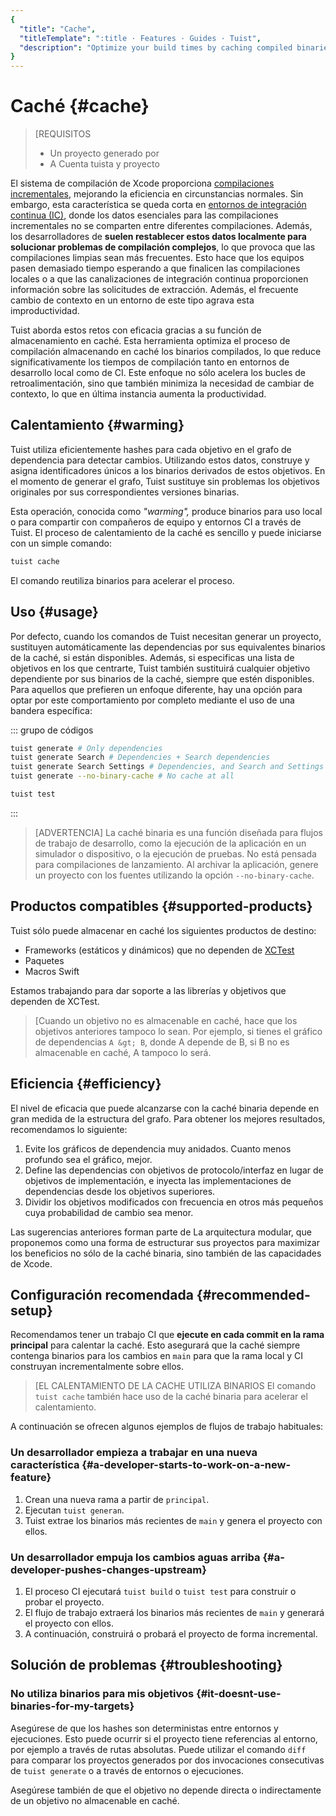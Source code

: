 ```yaml
---
{
  "title": "Cache",
  "titleTemplate": ":title · Features · Guides · Tuist",
  "description": "Optimize your build times by caching compiled binaries and sharing them across different environments."
}
---
```

# Caché {#cache}

> [REQUISITOS
> - Un proyecto generado por
>   <LocalizedLink href="/guides/features/projects"></LocalizedLink>
> - A <LocalizedLink href="/guides/server/accounts-and-projects">Cuenta tuista y
>   proyecto</LocalizedLink>

El sistema de compilación de Xcode proporciona [compilaciones
incrementales](https://en.wikipedia.org/wiki/Incremental_build_model), mejorando
la eficiencia en circunstancias normales. Sin embargo, esta característica se
queda corta en [entornos de integración continua
(IC)](https://en.wikipedia.org/wiki/Continuous_integration), donde los datos
esenciales para las compilaciones incrementales no se comparten entre diferentes
compilaciones. Además, los desarrolladores de **suelen restablecer estos datos
localmente para solucionar problemas de compilación complejos**, lo que provoca
que las compilaciones limpias sean más frecuentes. Esto hace que los equipos
pasen demasiado tiempo esperando a que finalicen las compilaciones locales o a
que las canalizaciones de integración continua proporcionen información sobre
las solicitudes de extracción. Además, el frecuente cambio de contexto en un
entorno de este tipo agrava esta improductividad.

Tuist aborda estos retos con eficacia gracias a su función de almacenamiento en
caché. Esta herramienta optimiza el proceso de compilación almacenando en caché
los binarios compilados, lo que reduce significativamente los tiempos de
compilación tanto en entornos de desarrollo local como de CI. Este enfoque no
sólo acelera los bucles de retroalimentación, sino que también minimiza la
necesidad de cambiar de contexto, lo que en última instancia aumenta la
productividad.

## Calentamiento {#warming}

Tuist <LocalizedLink href="/guides/features/projects/hashing">utiliza
eficientemente hashes</LocalizedLink> para cada objetivo en el grafo de
dependencia para detectar cambios. Utilizando estos datos, construye y asigna
identificadores únicos a los binarios derivados de estos objetivos. En el
momento de generar el grafo, Tuist sustituye sin problemas los objetivos
originales por sus correspondientes versiones binarias.

Esta operación, conocida como *"warming",* produce binarios para uso local o
para compartir con compañeros de equipo y entornos CI a través de Tuist. El
proceso de calentamiento de la caché es sencillo y puede iniciarse con un simple
comando:


```bash
tuist cache
```

El comando reutiliza binarios para acelerar el proceso.

## Uso {#usage}

Por defecto, cuando los comandos de Tuist necesitan generar un proyecto,
sustituyen automáticamente las dependencias por sus equivalentes binarios de la
caché, si están disponibles. Además, si especificas una lista de objetivos en
los que centrarte, Tuist también sustituirá cualquier objetivo dependiente por
sus binarios de la caché, siempre que estén disponibles. Para aquellos que
prefieren un enfoque diferente, hay una opción para optar por este
comportamiento por completo mediante el uso de una bandera específica:

::: grupo de códigos
```bash [Project generation]
tuist generate # Only dependencies
tuist generate Search # Dependencies + Search dependencies
tuist generate Search Settings # Dependencies, and Search and Settings dependencies
tuist generate --no-binary-cache # No cache at all
```

```bash [Testing]
tuist test
```
:::

> [ADVERTENCIA] La caché binaria es una función diseñada para flujos de trabajo
> de desarrollo, como la ejecución de la aplicación en un simulador o
> dispositivo, o la ejecución de pruebas. No está pensada para compilaciones de
> lanzamiento. Al archivar la aplicación, genere un proyecto con los fuentes
> utilizando la opción `--no-binary-cache`.

## Productos compatibles {#supported-products}

Tuist sólo puede almacenar en caché los siguientes productos de destino:

- Frameworks (estáticos y dinámicos) que no dependen de
  [XCTest](https://developer.apple.com/documentation/xctest)
- Paquetes
- Macros Swift

Estamos trabajando para dar soporte a las librerías y objetivos que dependen de
XCTest.

> [Cuando un objetivo no es almacenable en caché, hace que los objetivos
> anteriores tampoco lo sean. Por ejemplo, si tienes el gráfico de dependencias
> `A &gt; B`, donde A depende de B, si B no es almacenable en caché, A tampoco
> lo será.

## Eficiencia {#efficiency}

El nivel de eficacia que puede alcanzarse con la caché binaria depende en gran
medida de la estructura del grafo. Para obtener los mejores resultados,
recomendamos lo siguiente:

1. Evite los gráficos de dependencia muy anidados. Cuanto menos profundo sea el
   gráfico, mejor.
2. Define las dependencias con objetivos de protocolo/interfaz en lugar de
   objetivos de implementación, e inyecta las implementaciones de dependencias
   desde los objetivos superiores.
3. Dividir los objetivos modificados con frecuencia en otros más pequeños cuya
   probabilidad de cambio sea menor.

Las sugerencias anteriores forman parte de
<LocalizedLink href="/guides/features/projects/tma-architecture">La arquitectura
modular</LocalizedLink>, que proponemos como una forma de estructurar sus
proyectos para maximizar los beneficios no sólo de la caché binaria, sino
también de las capacidades de Xcode.

## Configuración recomendada {#recommended-setup}

Recomendamos tener un trabajo CI que **ejecute en cada commit en la rama
principal** para calentar la caché. Esto asegurará que la caché siempre contenga
binarios para los cambios en `main` para que la rama local y CI construyan
incrementalmente sobre ellos.

> [EL CALENTAMIENTO DE LA CACHE UTILIZA BINARIOS El comando `tuist cache`
> también hace uso de la caché binaria para acelerar el calentamiento.

A continuación se ofrecen algunos ejemplos de flujos de trabajo habituales:

### Un desarrollador empieza a trabajar en una nueva característica {#a-developer-starts-to-work-on-a-new-feature}

1. Crean una nueva rama a partir de `principal`.
2. Ejecutan `tuist generan`.
3. Tuist extrae los binarios más recientes de `main` y genera el proyecto con
   ellos.

### Un desarrollador empuja los cambios aguas arriba {#a-developer-pushes-changes-upstream}

1. El proceso CI ejecutará `tuist build` o `tuist test` para construir o probar
   el proyecto.
2. El flujo de trabajo extraerá los binarios más recientes de `main` y generará
   el proyecto con ellos.
3. A continuación, construirá o probará el proyecto de forma incremental.

## Solución de problemas {#troubleshooting}

### No utiliza binarios para mis objetivos {#it-doesnt-use-binaries-for-my-targets}

Asegúrese de que los
<LocalizedLink href="/guides/features/projects/hashing#debugging">hashes son
deterministas</LocalizedLink> entre entornos y ejecuciones. Esto puede ocurrir
si el proyecto tiene referencias al entorno, por ejemplo a través de rutas
absolutas. Puede utilizar el comando `diff` para comparar los proyectos
generados por dos invocaciones consecutivas de `tuist generate` o a través de
entornos o ejecuciones.

Asegúrese también de que el objetivo no depende directa o indirectamente de un
<LocalizedLink href="/guides/features/cache#supported-products">objetivo no
almacenable en caché</LocalizedLink>.
